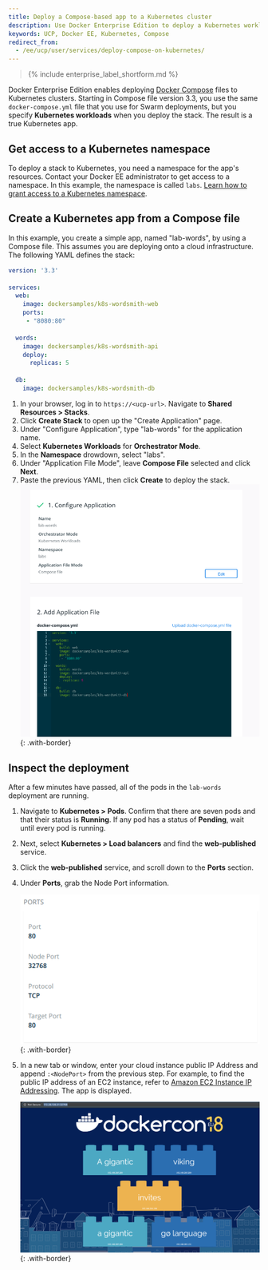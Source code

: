```yaml
---
title: Deploy a Compose-based app to a Kubernetes cluster
description: Use Docker Enterprise Edition to deploy a Kubernetes workload from a Docker compose.
keywords: UCP, Docker EE, Kubernetes, Compose
redirect_from:
  - /ee/ucp/user/services/deploy-compose-on-kubernetes/
---
```


>{% include enterprise_label_shortform.md %}

Docker Enterprise Edition enables deploying [Docker Compose](/compose/overview.md)
files to Kubernetes clusters. Starting in Compose file version 3.3, you use the
same `docker-compose.yml` file that you use for Swarm deployments, but you
specify **Kubernetes workloads** when you deploy the stack. The result is a
true Kubernetes app.

## Get access to a Kubernetes namespace

To deploy a stack to Kubernetes, you need a namespace for the app's resources.
Contact your Docker EE administrator to get access to a namespace. In this
example, the namespace is called `labs`.
[Learn how to grant access to a Kubernetes namespace](../authorization/grant-permissions/#kubernetes-grants).

## Create a Kubernetes app from a Compose file

In this example, you create a simple app, named "lab-words", by using a Compose
file. This assumes you are deploying onto a cloud infrastructure. The following YAML defines the stack:

```yaml
version: '3.3'

services:
  web:
    image: dockersamples/k8s-wordsmith-web
    ports:
     - "8080:80"

  words:
    image: dockersamples/k8s-wordsmith-api
    deploy:
      replicas: 5

  db:
    image: dockersamples/k8s-wordsmith-db
```

1.  In your browser, log in to `https://<ucp-url>`. Navigate to **Shared Resources > Stacks**.
2.  Click **Create Stack** to open up the "Create Application" page.
3.  Under "Configure Application", type "lab-words" for the application name.
4.  Select **Kubernetes Workloads** for **Orchestrator Mode**.
5.  In the **Namespace** drowdown, select "labs".
6.  Under "Application File Mode", leave **Compose File** selected and click **Next**.
7.  Paste the previous YAML, then click **Create** to deploy the stack.
    ![](../images/deploy-compose-kubernetes-0.png){: .with-border}



## Inspect the deployment

After a few minutes have passed, all of the pods in the `lab-words` deployment
are running.

1.  Navigate to **Kubernetes > Pods**. Confirm that there are seven pods and
    that their status is **Running**. If any pod has a status of **Pending**,
    wait until every pod is running.
2.  Next, select **Kubernetes > Load balancers** and find the **web-published** service.
4.  Click the **web-published** service, and scroll down to the
    **Ports** section.
5.  Under **Ports**, grab the Node Port information.

    ![](../images/deploy-compose-kubernetes-2.png){: .with-border}

6.  In a new tab or window, enter your cloud instance public IP Address and append `:<NodePort>` from the previous step. For example, to find the public IP address of an EC2 instance, refer to [Amazon EC2 Instance IP Addressing](https://docs.aws.amazon.com/AWSEC2/latest/WindowsGuide/using-instance-addressing.html#concepts-public-addresses). The app is displayed.

    ![](../images/deploy-compose-kubernetes-3.png){: .with-border}
